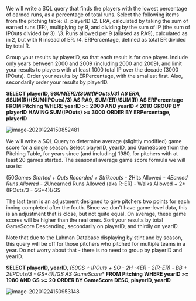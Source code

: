 We will write a SQL query that finds the players with the lowest percentage of earned runs, as a percentage of total runs. Select the following items from the pitching table:
\1. playerID
\2. ERA, calculated by taking the sum of earned runs (ER), multiplying by 9, and dividing by the sum of IP (the sum of IPOuts divided by 3).
\3. Runs allowed per 9 (aliased as RA9), calculated as in 2, but with R insead of ER.
\4. ERPercentage, defined as total ER divided by total R.

Group your results by playerID, so that each result is for one player. Include only years between 2000 and 2009 (including 2000 and 2009), and limit your results to players with at least 1000 total IP over the decade (3000 IPOuts). Order your results by ERPercentage, with the smallest first. Also, secondarily order your results by playerID.

**SELECT playerID, 9*SUM(ER)/(SUM(IPOuts)/3) AS ERA,
9*SUM(R)/(SUM(IPOuts)/3) AS RA9,**
**SUM(ER)/SUM(R) AS ERPercentage**
**FROM Pitching**
**WHERE yearID >= 2000 AND yearID < 2010**
**GROUP BY playerID**
**HAVING SUM(IPOuts) >= 3000**
**ORDER BY ERPercentage, playerID**

![image-20201224150852481](C:\Users\cboat\AppData\Roaming\Typora\typora-user-images\image-20201224150852481.png)

We will write a SQL Query to determine average (slightly modified) game score for a single season. Select playerID, yearID, and GameScore from the Pitching Table, for years since (and including) 1980, for pitchers with at least 20 games started. The seasonal average game score formula we will use is:

(50*Games Started + Outs Recorded + Strikeouts - 2*Hits Allowed - 4*Earned Runs Allowed - 2*Unearned Runs Allowed (aka R-ER) - Walks Allowed + 2*(IPOuts/3 - GS*4))/GS

The last term is an adjustment designed to give pitchers two points for each inning completed after the fouth. Since we don't have game-level data, this is an adjustment that is close, but not quite equal. On average, these game scores will be higher than the real ones. Sort your results by total GameScore Descending, secondarily on playerID, and thirdly on yearID.



Note that due to the Lahman Database displaying by stint and by season, this query will be off for those pitchers who pitched for multiple teams in a year. Do not worry about that - there is no need to group by playerID and yearID.



**SELECT playerID, yearID,**
          **(50*GS + IPOuts + SO - 2*H -4*ER - 2*(R-ER) - BB + 2*(IPOuts/3 - GS*4))/GS AS GameScore**
**FROM Pitching**
**WHERE yearID >= 1980 AND GS >= 20**
**ORDER BY GameScore DESC, playerID, yearID**

![image-20201224150953148](C:\Users\cboat\AppData\Roaming\Typora\typora-user-images\image-20201224150953148.png)